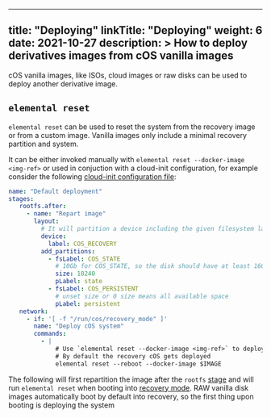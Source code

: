 
---
title: "Deploying"
linkTitle: "Deploying"
weight: 6
date: 2021-10-27
description: >
  How to deploy derivatives images from cOS vanilla images
---


cOS vanilla images, like ISOs, cloud images or raw disks can be used to deploy another derivative image.

## `elemental reset`

`elemental reset` can be used to reset the system from the recovery image or from a custom image. Vanilla images only include a minimal recovery partition and system.

It can be either invoked manually with `elemental reset --docker-image <img-ref>` or used in conjuction with a cloud-init configuration, for example consider the following [cloud-init configuration file](../../reference/cloud_init):


```yaml
name: "Default deployment"
stages:
   rootfs.after:
     - name: "Repart image"
       layout:
         # It will partition a device including the given filesystem label or part label (filesystem label matches first)
         device:
           label: COS_RECOVERY
         add_partitions:
           - fsLabel: COS_STATE
             # 10Gb for COS_STATE, so the disk should have at least 16Gb
             size: 10240
             pLabel: state
           - fsLabel: COS_PERSISTENT
             # unset size or 0 size means all available space
             pLabel: persistent
   network:
     - if: '[ -f "/run/cos/recovery_mode" ]'
       name: "Deploy cOS system"
       commands:
         - |
             # Use `elemental reset --docker-image <img-ref>` to deploy a custom image
             # By default the recovery cOS gets deployed
             elemental reset --reboot --docker-image $IMAGE
```

The following will first repartition the image after the `rootfs` [stage](../../customizing/stages) and will run `elemental reset` when booting into [recovery mode](../recovery). RAW vanilla disk images automatically boot by default into recovery, so the first thing upon booting is deploying the system
